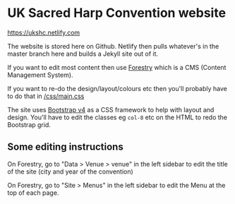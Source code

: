 # UK Sacred Harp Convention website

<https://ukshc.netlify.com>

The website is stored here on Github. Netlify then pulls whatever's in the master branch here and builds a Jekyll site out of it.

If you want to edit most content then use [Forestry](https://app.forestry.io/login/) which is a CMS (Content Management System).

If you want to re-do the design/layout/colours etc then you'll probably have to do that in [/css/main.css](https://github.com/ukshc/ukshc.github.io/blob/master/css/main.css)

The site uses [Bootstrap v4](https://getbootstrap.com/) as a CSS framework to help with layout and design. You'll have to edit the classes eg `col-8` etc on the HTML to redo the Bootstrap grid.

## Some editing instructions

On Forestry, go to "Data > Venue > venue" in the left sidebar to edit the title of the site (city and year of the convention)

On Forestry, go to "Site > Menus" in the left sidebar to edit the Menu at the top of each page.

